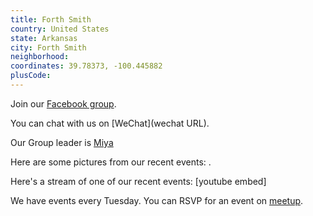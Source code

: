 ```yaml
---
title: Forth Smith
country: United States
state: Arkansas
city: Forth Smith
neighborhood: 
coordinates: 39.78373, -100.445882
plusCode:
---
```

Join our [Facebook group](https://www.facebook.com/groups/free.code.camp.fort.smith).

You can chat with us on [WeChat](wechat URL).

Our Group leader is [Miya](freecodecamp.org/miya)

Here are some pictures from our recent events:
![]().

Here's a stream of one of our recent events:
[youtube embed]

We have events every Tuesday. You can RSVP for an event on [meetup](meetupurl).

